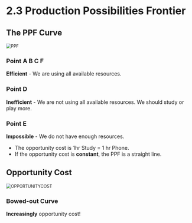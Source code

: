 # 2.3 Production Possibilities Frontier

## The PPF Curve

<img src="https://imglf4.lf127.net/img/MGJnTlcwNXNQQU5mTTVBUHpDaVlROUpZQUl4Uk51azdRVkpzSVZEdE9wM3JRVGg1VldFVU9RPT0.jpg" alt="PPF" style="zoom:80%;" />

### Point A B C F

**Efficient** - We are using all available resources.

### Point D

**Inefficient** - We are not using all available resources. We should study or play more.

### Point E

**Impossible** - We do not have enough resources.



- The opportunity cost is 1hr Study = 1 hr Phone.
- If the opportunity cost is **constant**, the PPF is a straight line.



## Opportunity Cost

<img src="https://imglf4.lf127.net/img/MGJnTlcwNXNQQU5mTTVBUHpDaVlRM01GZm5FUUdMU3lJVHpueEVjMkJraW04Q3VKSTNaLyt3PT0.jpg" alt="OPPORTUNITYCOST" style="zoom: 80%;" />

### Bowed-out Curve

**Increasingly** opportunity cost!

